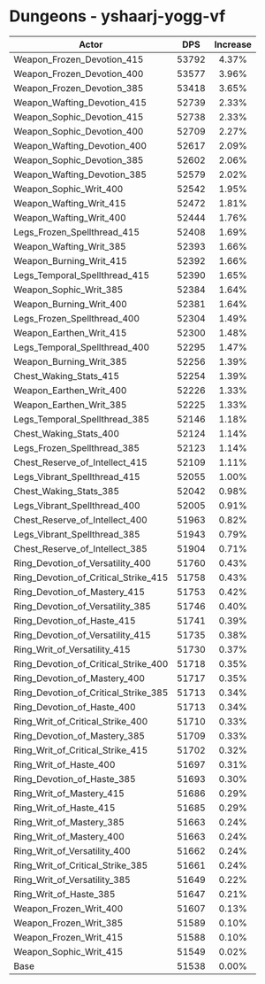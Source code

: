 # Dungeons - yshaarj-yogg-vf
| Actor | DPS | Increase |
|---|:---:|:---:|
|Weapon_Frozen_Devotion_415|53792|4.37%|
|Weapon_Frozen_Devotion_400|53577|3.96%|
|Weapon_Frozen_Devotion_385|53418|3.65%|
|Weapon_Wafting_Devotion_415|52739|2.33%|
|Weapon_Sophic_Devotion_415|52738|2.33%|
|Weapon_Sophic_Devotion_400|52709|2.27%|
|Weapon_Wafting_Devotion_400|52617|2.09%|
|Weapon_Sophic_Devotion_385|52602|2.06%|
|Weapon_Wafting_Devotion_385|52579|2.02%|
|Weapon_Sophic_Writ_400|52542|1.95%|
|Weapon_Wafting_Writ_415|52472|1.81%|
|Weapon_Wafting_Writ_400|52444|1.76%|
|Legs_Frozen_Spellthread_415|52408|1.69%|
|Weapon_Wafting_Writ_385|52393|1.66%|
|Weapon_Burning_Writ_415|52392|1.66%|
|Legs_Temporal_Spellthread_415|52390|1.65%|
|Weapon_Sophic_Writ_385|52384|1.64%|
|Weapon_Burning_Writ_400|52381|1.64%|
|Legs_Frozen_Spellthread_400|52304|1.49%|
|Weapon_Earthen_Writ_415|52300|1.48%|
|Legs_Temporal_Spellthread_400|52295|1.47%|
|Weapon_Burning_Writ_385|52256|1.39%|
|Chest_Waking_Stats_415|52254|1.39%|
|Weapon_Earthen_Writ_400|52226|1.33%|
|Weapon_Earthen_Writ_385|52225|1.33%|
|Legs_Temporal_Spellthread_385|52146|1.18%|
|Chest_Waking_Stats_400|52124|1.14%|
|Legs_Frozen_Spellthread_385|52123|1.14%|
|Chest_Reserve_of_Intellect_415|52109|1.11%|
|Legs_Vibrant_Spellthread_415|52055|1.00%|
|Chest_Waking_Stats_385|52042|0.98%|
|Legs_Vibrant_Spellthread_400|52005|0.91%|
|Chest_Reserve_of_Intellect_400|51963|0.82%|
|Legs_Vibrant_Spellthread_385|51943|0.79%|
|Chest_Reserve_of_Intellect_385|51904|0.71%|
|Ring_Devotion_of_Versatility_400|51760|0.43%|
|Ring_Devotion_of_Critical_Strike_415|51758|0.43%|
|Ring_Devotion_of_Mastery_415|51753|0.42%|
|Ring_Devotion_of_Versatility_385|51746|0.40%|
|Ring_Devotion_of_Haste_415|51741|0.39%|
|Ring_Devotion_of_Versatility_415|51735|0.38%|
|Ring_Writ_of_Versatility_415|51730|0.37%|
|Ring_Devotion_of_Critical_Strike_400|51718|0.35%|
|Ring_Devotion_of_Mastery_400|51717|0.35%|
|Ring_Devotion_of_Critical_Strike_385|51713|0.34%|
|Ring_Devotion_of_Haste_400|51713|0.34%|
|Ring_Writ_of_Critical_Strike_400|51710|0.33%|
|Ring_Devotion_of_Mastery_385|51709|0.33%|
|Ring_Writ_of_Critical_Strike_415|51702|0.32%|
|Ring_Writ_of_Haste_400|51697|0.31%|
|Ring_Devotion_of_Haste_385|51693|0.30%|
|Ring_Writ_of_Mastery_415|51686|0.29%|
|Ring_Writ_of_Haste_415|51685|0.29%|
|Ring_Writ_of_Mastery_385|51663|0.24%|
|Ring_Writ_of_Mastery_400|51663|0.24%|
|Ring_Writ_of_Versatility_400|51662|0.24%|
|Ring_Writ_of_Critical_Strike_385|51661|0.24%|
|Ring_Writ_of_Versatility_385|51649|0.22%|
|Ring_Writ_of_Haste_385|51647|0.21%|
|Weapon_Frozen_Writ_400|51607|0.13%|
|Weapon_Frozen_Writ_385|51589|0.10%|
|Weapon_Frozen_Writ_415|51588|0.10%|
|Weapon_Sophic_Writ_415|51549|0.02%|
|Base|51538|0.00%|
